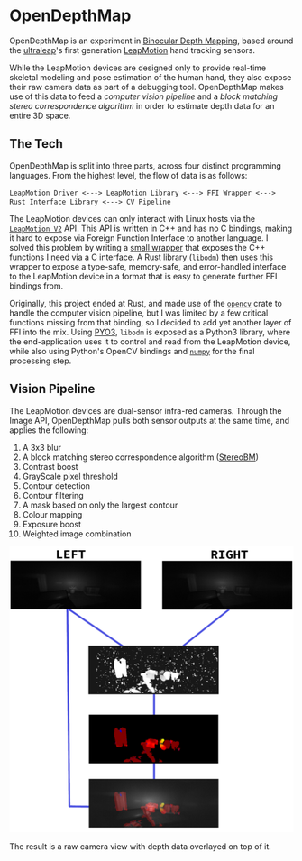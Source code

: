 # OpenDepthMap

OpenDepthMap is an experiment in [Binocular Depth Mapping](https://en.wikipedia.org/wiki/Binocular_disparity), based around the [ultraleap](https://www.ultraleap.com/)'s first generation [LeapMotion](https://www.ultraleap.com/product/leap-motion-controller/) hand tracking sensors.

While the LeapMotion devices are designed only to provide real-time skeletal modeling and pose estimation of the human hand, they also expose their raw camera data as part of a debugging tool. OpenDepthMap makes use of this data to feed a *computer vision pipeline* and a *block matching stereo correspondence algorithm* in order to estimate depth data for an entire 3D space.

## The Tech

OpenDepthMap is split into three parts, across four distinct programming languages. From the highest level, the flow of data is as follows:

```
LeapMotion Driver <---> LeapMotion Library <---> FFI Wrapper <---> Rust Interface Library <---> CV Pipeline
```

The LeapMotion devices can only interact with Linux hosts via the [`LeapMotion V2`]() API. This API is written in C++ and has no C bindings, making it hard to expose via Foreign Function Interface to another language. I solved this problem by writing a [small wrapper]() that exposes the C++ functions I need via a C interface. A Rust library ([`libodm`]()) then uses this wrapper to expose a type-safe, memory-safe, and error-handled interface to the LeapMotion device in a format that is easy to generate further FFI bindings from. 

Originally, this project ended at Rust, and made use of the [`opencv`]() crate to handle the computer vision pipeline, but I was limited by a few critical functions missing from that binding, so I decided to add yet another layer of FFI into the mix. Using [PYO3](), `libodm` is exposed as a Python3 library, where the end-application uses it to control and read from the LeapMotion device, while also using Python's OpenCV bindings and [`numpy`]() for the final processing step.

## Vision Pipeline

The LeapMotion devices are dual-sensor infra-red cameras. Through the Image API, OpenDepthMap pulls both sensor outputs at the same time, and applies the following:

 1. A 3x3 blur
 2. A block matching stereo correspondence algorithm ([StereoBM](https://docs.opencv.org/3.4/d9/dba/classcv_1_1StereoBM.html))
 3. Contrast boost
 4. GrayScale pixel threshold
 5. Contour detection
 6. Contour filtering
 7. A mask based on only the largest contour
 8. Colour mapping
 9. Exposure boost
 10. Weighted image combination

![Image pipeline](assets/process-flow.png)

The result is a raw camera view with depth data overlayed on top of it.

 <!-- ---
Point cloud streams from Leap Motion cameras
```
clang libclang-dev libopencv-dev python3-dev python-dev python3-opencv

```

https://developer-archive.leapmotion.com/documentation/v2/cpp/index.html -->
